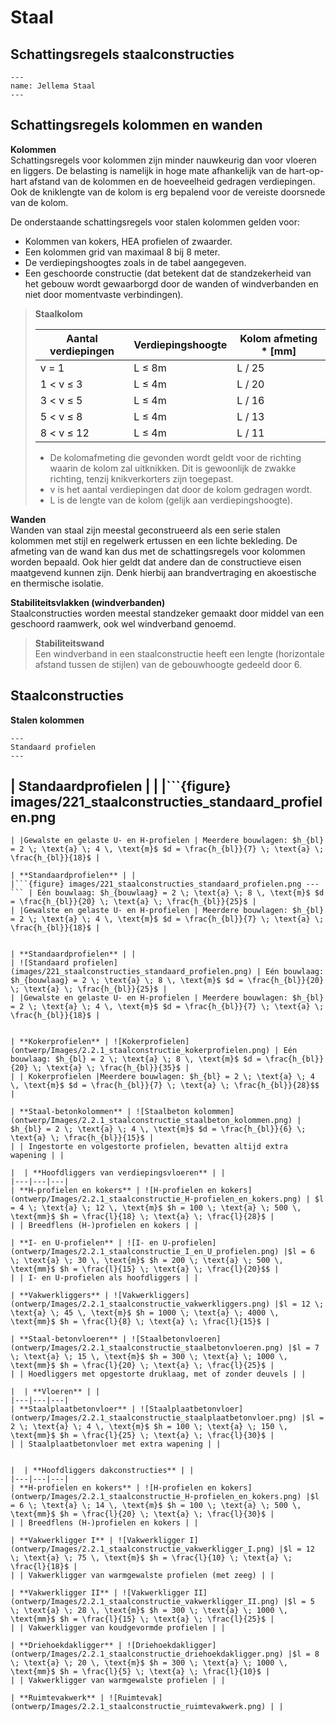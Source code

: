 # Staal

## Schattingsregels staalconstructies

```{figure} Images/Jellema7Bouwmethodiek206.png
---
name: Jellema Staal
---
```


## Schattingsregels kolommen en wanden

**Kolommen**  
Schattingsregels voor kolommen zijn minder nauwkeurig dan voor vloeren en liggers. De belasting is namelijk in hoge mate afhankelijk van de hart-op-hart afstand van de kolommen en de hoeveelheid gedragen verdiepingen. Ook de kniklengte van de kolom is erg bepalend voor de vereiste doorsnede van de kolom.

De onderstaande schattingsregels voor stalen kolommen gelden voor:

- Kolommen van kokers, HEA profielen of zwaarder.
- Een kolommen grid van maximaal 8 bij 8 meter.
- De verdiepingshoogtes zoals in de tabel aangegeven.
- Een geschoorde constructie (dat betekent dat de standzekerheid van het gebouw wordt gewaarborgd door de wanden of windverbanden en niet door momentvaste verbindingen).


> **Staalkolom**  
> 
> | Aantal verdiepingen | Verdiepingshoogte | Kolom afmeting * [mm] |
> | --- | --- | --- |
> | v = 1 | L ≤ 8m | L / 25 |
> | 1 < v ≤ 3 | L ≤ 4m | L / 20 |
> | 3 < v ≤ 5 | L ≤ 4m | L / 16 |
> | 5 < v ≤ 8 | L ≤ 4m | L / 13 |
> | 8 < v ≤ 12 | L ≤ 4m | L / 11 |
> 
> * De kolomafmeting die gevonden wordt geldt voor de richting waarin de kolom zal uitknikken. Dit is gewoonlijk de zwakke richting, tenzij knikverkorters zijn toegepast.  
> * v is het aantal verdiepingen dat door de kolom gedragen wordt.  
> * L is de lengte van de kolom (gelijk aan verdiepingshoogte).


**Wanden**  
Wanden van staal zijn meestal geconstrueerd als een serie stalen kolommen met stijl en regelwerk ertussen en een lichte bekleding. De afmeting van de wand kan dus met de schattingsregels voor kolommen worden bepaald. Ook hier geldt dat andere dan de constructieve eisen maatgevend kunnen zijn. Denk hierbij aan brandvertraging en akoestische en thermische isolatie.

**Stabiliteitsvlakken (windverbanden)**  
Staalconstructies worden meestal standzeker gemaakt door middel van een geschoord raamwerk, ook wel windverband genoemd.

> **Stabiliteitswand**  
> Een windverband in een staalconstructie heeft een lengte (horizontale afstand tussen de stijlen) van de gebouwhoogte gedeeld door 6.  


## Staalconstructies

**Stalen kolommen**

```{figure} images/221_staalconstructies_standaard_profielen.png
---
Standaard profielen
---
```

| **Standaardprofielen** | |
|```{figure} images/221_staalconstructies_standaard_profielen.png
---
``` | Eén bouwlaag: $h_{bouwlaag} = 2 \; \text{a} \; 8 \, \text{m}$ $d = \frac{h_{bl}}{20} \; \text{a} \; \frac{h_{bl}}{25}$ |
| |Gewalste en gelaste U- en H-profielen | Meerdere bouwlagen: $h_{bl} = 2 \; \text{a} \; 4 \, \text{m}$ $d = \frac{h_{bl}}{7} \; \text{a} \; \frac{h_{bl}}{18}$ |

| **Standaardprofielen** | |
|```{figure} images/221_staalconstructies_standaard_profielen.png --- ``` | Eén bouwlaag: $h_{bouwlaag} = 2 \; \text{a} \; 8 \, \text{m}$ $d = \frac{h_{bl}}{20} \; \text{a} \; \frac{h_{bl}}{25}$ |
| |Gewalste en gelaste U- en H-profielen | Meerdere bouwlagen: $h_{bl} = 2 \; \text{a} \; 4 \, \text{m}$ $d = \frac{h_{bl}}{7} \; \text{a} \; \frac{h_{bl}}{18}$ |


| **Standaardprofielen** | |
| ![Standaard profielen](images/221_staalconstructies_standaard_profielen.png) | Eén bouwlaag: $h_{bouwlaag} = 2 \; \text{a} \; 8 \, \text{m}$ $d = \frac{h_{bl}}{20} \; \text{a} \; \frac{h_{bl}}{25}$ |
| |Gewalste en gelaste U- en H-profielen | Meerdere bouwlagen: $h_{bl} = 2 \; \text{a} \; 4 \, \text{m}$ $d = \frac{h_{bl}}{7} \; \text{a} \; \frac{h_{bl}}{18}$ |


| **Kokerprofielen** | ![Kokerprofielen](ontwerp/Images/2.2.1_staalconstructie_kokerprofielen.png) | Eén bouwlaag: $h_{bl} = 2 \; \text{a} \; 8 \, \text{m}$ $d = \frac{h_{bl}}{20} \; \text{a} \; \frac{h_{bl}}{35}$ |
| | Kokerprofielen |Meerdere bouwlagen: $h_{bl} = 2 \; \text{a} \; 4 \, \text{m}$ $d = \frac{h_{bl}}{7} \; \text{a} \; \frac{h_{bl}}{28}$$ |

| **Staal-betonkolommen** | ![Staalbeton kolommen](ontwerp/Images/2.2.1_staalconstructie_staalbeton_kolommen.png) | $h_{bl} = 2 \; \text{a} \; 4 \, \text{m}$ $d = \frac{h_{bl}}{6} \; \text{a} \; \frac{h_{bl}}{15}$ |
| | Ingestorte en volgestorte profielen, bevatten altijd extra wapening | |

|  | **Hoofdliggers van verdiepingsvloeren** | |
|---|---|---|
| **H-profielen en kokers** | ![H-profielen en kokers](ontwerp/Images/2.2.1_staalconstructie_H-profielen_en_kokers.png) | $l = 4 \; \text{a} \; 12 \, \text{m}$ $h = 100 \; \text{a} \; 500 \, \text{mm}$ $h = \frac{l}{18} \; \text{a} \; \frac{l}{28}$ |
| | Breedflens (H-)profielen en kokers | |

| **I- en U-profielen** | ![I- en U-profielen](ontwerp/Images/2.2.1_staalconstructie_I_en_U_profielen.png) |$l = 6 \; \text{a} \; 30 \, \text{m}$ $h = 200 \; \text{a} \; 500 \, \text{mm}$ $h = \frac{l}{15} \; \text{a} \; \frac{l}{20}$$ |
| | I- en U-profielen als hoofdliggers | |

| **Vakwerkliggers** | ![Vakwerkliggers](ontwerp/Images/2.2.1_staalconstructie_vakwerkliggers.png) |$l = 12 \; \text{a} \; 45 \, \text{m}$ $h = 1000 \; \text{a} \; 4000 \, \text{mm}$ $h = \frac{l}{8} \; \text{a} \; \frac{l}{15}$ |

| **Staal-betonvloeren** | ![Staalbetonvloeren](ontwerp/Images/2.2.1_staalconstructie_staalbetonvloeren.png) |$l = 7 \; \text{a} \; 15 \, \text{m}$ $h = 300 \; \text{a} \; 1000 \, \text{mm}$ $h = \frac{l}{20} \; \text{a} \; \frac{l}{25}$ |
| | Hoedliggers met opgestorte druklaag, met of zonder deuvels | |

|  | **Vloeren** | |
|---|---|---|
| **Staalplaatbetonvloer** | ![Staalplaatbetonvloer](ontwerp/Images/2.2.1_staalconstructie_staalplaatbetonvloer.png) |$l = 2 \; \text{a} \; 4 \, \text{m}$ $h = 100 \; \text{a} \; 150 \, \text{mm}$ $h = \frac{l}{25} \; \text{a} \; \frac{l}{30}$ |
| | Staalplaatbetonvloer met extra wapening | |


|  | **Hoofdliggers dakconstructies** | |
|---|---|---|
| **H-profielen en kokers** | ![H-profielen en kokers](ontwerp/Images/2.2.1_staalconstructie_H-profielen_en_kokers.png) |$l = 6 \; \text{a} \; 14 \, \text{m}$ $h = 100 \; \text{a} \; 500 \, \text{mm}$ $h = \frac{l}{20} \; \text{a} \; \frac{l}{30}$ |
| | Breedflens (H-)profielen en kokers | |

| **Vakwerkligger I** | ![Vakwerkligger I](ontwerp/Images/2.2.1_staalconstructie_vakwerkligger_I.png) |$l = 12 \; \text{a} \; 75 \, \text{m}$ $h = \frac{l}{10} \; \text{a} \; \frac{l}{18}$ |
| | Vakwerkligger van warmgewalste profielen (met zeeg) | |

| **Vakwerkligger II** | ![Vakwerkligger II](ontwerp/Images/2.2.1_staalconstructie_vakwerkligger_II.png) |$l = 5 \; \text{a} \; 28 \, \text{m}$ $h = 300 \; \text{a} \; 1000 \, \text{mm}$ $h = \frac{l}{15} \; \text{a} \; \frac{l}{25}$ |
| | Vakwerkligger van koudgevormde profielen | |

| **Driehoekdakligger** | ![Driehoekdakligger](ontwerp/Images/2.2.1_staalconstructie_driehoekdakligger.png) |$l = 8 \; \text{a} \; 20 \, \text{m}$ $h = 300 \; \text{a} \; 1000 \, \text{mm}$ $h = \frac{l}{5} \; \text{a} \; \frac{l}{10}$ |
| | Vakwerkligger van warmgewalste profielen | |

| **Ruimtevakwerk** | ![Ruimtevak](ontwerp/Images/2.2.1_staalconstructie_ruimtevakwerk.png) | |

